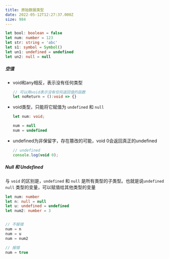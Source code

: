 ```yaml
---
title: 原始数据类型
date: 2022-05-12T12:27:37.000Z
size: 984
---
```

```typescript
let bool: boolean = false
let num: number = 123
let str: string = 'abc'
let s1: symbol = Symbol()
let un1: undefined = undefined
let un2: null = null
```

##### 空值

- void和any相反，表示没有任何类型

  ```typescript
  // 可以用void表示没有任何返回值的函数
  let noReturn = ():void => {}
  ```

- void类型，只能将它赋值为 `undefined` 和 `null`

  ```typescript
  let num: void;
  
  num = null
  num = undefined
  ```

- undefined为非保留字，存在篡改的可能，void 0会返回真正的undefined

  ```typescript
  // undefined
  console.log(void 0);
  ```

##### Null 和 Undefined

与 `void` 的区别是，`undefined` 和 `null` 是所有类型的子类型。也就是说`undefined`  `null` 类型的变量，可以赋值给其他类型的变量

```typescript
let num: number
let n: null = null
let u: undefined = undefined
let num2: number = 3


// 不报错
num = n
num = u
num = num2

// 报错
num = true
```

